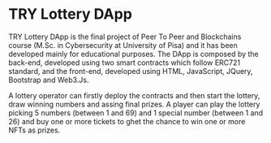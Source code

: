 # TRY Lottery DApp

TRY Lottery DApp is the final project of Peer To Peer and Blockchains course (M.Sc. in Cybersecurity at University of Pisa) and it has been developed mainly for educational purposes. The DApp is composed by the back-end, developed using two smart contracts which follow ERC721 standard, and the front-end, developed using HTML, JavaScript, JQuery, Bootstrap and Web3.Js.

A lottery operator can firstly deploy the contracts and then start the lottery, draw winning numbers and assing final prizes. A player can play the lottery picking 5 numbers (between 1 and 69) and 1 special number (between 1 and 26) and buy one or more tickets to ghet the chance to win one or more NFTs as prizes.

